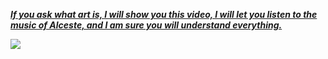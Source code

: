 [***If you ask what art is, I will show you this video, I will let you listen to the music of Alceste, and I am sure you will understand everything.***](https://youtu.be/Tn7wvu8R4Wk)

![](https://i.ibb.co/YQmVvQV/W-ra8z4-N9-Hs.webp)
